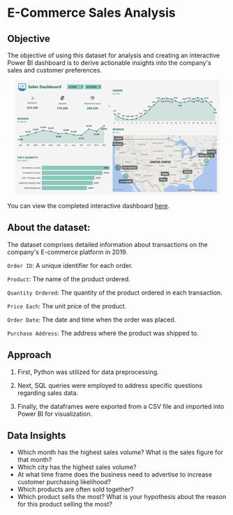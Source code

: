 # E-Commerce Sales Analysis

## Objective

The objective of using this dataset for analysis and creating an interactive Power BI dashboard is to derive actionable insights into the company's sales and customer preferences.

![](screenshots/home.gif)

You can view the completed interactive dashboard [here](https://app.powerbi.com/Redirect?action=OpenReport&appId=9ef51210-7f1a-4f86-bd8d-4ebd52d7d77e&reportObjectId=59b45e07-3cce-4beb-a592-1cb283adde25&ctid=40127cd4-45f3-49a3-b05d-315a43a9f033&reportPage=ReportSection&pbi_source=appShareLink&portalSessionId=67987fbd-85c1-4424-a6a9-032588aa3a26).

## About the dataset:

The dataset comprises detailed information about transactions on the company's E-commerce platform in 2019.

`Order ID`: A unique identifier for each order.

`Product`: The name of the product ordered.

`Quantity Ordered`: The quantity of the product ordered in each transaction.

`Price Each`: The unit price of the product.

`Order Date`: The date and time when the order was placed.

`Purchase Address`: The address where the product was shipped to.

## Approach

1. First, Python was utilized for data preprocessing.

2. Next, SQL queries were employed to address specific questions regarding sales data.

3. Finally, the dataframes were exported from a CSV file and imported into Power BI for visualization.

## Data Insights

- Which month has the highest sales volume? What is the sales figure for that month?
- Which city has the highest sales volume?
- At what time frame does the business need to advertise to increase customer purchasing likelihood?
- Which products are often sold together?
- Which product sells the most? What is your hypothesis about the reason for this product selling the most?
